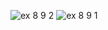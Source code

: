 ![ex 8 9 2](https://github.com/65030034/03376836-OOP-2566-Lab-08/assets/144875017/702ee3c0-3dec-46f9-8a6b-e4616c10bb3f)
![ex 8 9 1](https://github.com/65030034/03376836-OOP-2566-Lab-08/assets/144875017/8c769edb-06a0-4d62-bfa2-12cdf4ea62a7)
